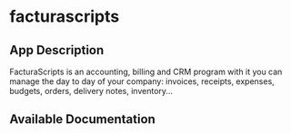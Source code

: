 # facturascripts

## App Description

FacturaScripts is an accounting, billing and CRM program with it you can manage the day to day of your company: invoices, receipts, expenses, budgets, orders, delivery notes, inventory...

## Available Documentation

